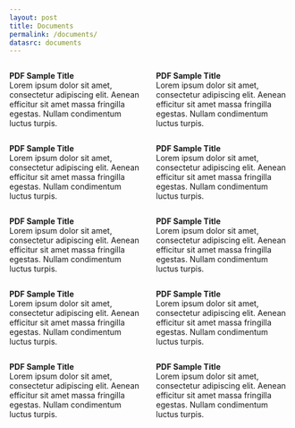 ```yaml
---
layout: post
title: Documents
permalink: /documents/
datasrc: documents
---
```

<div class="columns">
  <div class="column is-half">
      <div class="box">
      <article class="media">
        <div class="media-left">
          <a href="#">
          <span class="icon is-large">
            <i class="fa fa-file-pdf-o fa-5x"></i>
          </span>
          </a>
        </div>
        <div class="media-content">
          <div class="content">
            <p>
              <strong>PDF Sample Title</strong>
              <br>
              Lorem ipsum dolor sit amet, consectetur adipiscing elit. Aenean efficitur sit amet massa fringilla egestas. Nullam condimentum luctus turpis.
            </p>
          </div>
          <nav class="navbar">
            <div class="navbar-left">
              <a class="navbar-item">
                <span class="icon is-small"><i class="fa fa-download"></i></span>
              </a>
            </div>
          </nav>
        </div>
      </article>
    </div>
  </div>
  <div class="column is-half">
  <div class="box">
  <article class="media">
    <div class="media-left">
      <a href="#">
      <span class="icon is-large">
        <i class="fa fa-file-pdf-o fa-5x"></i>
      </span>
      </a>
    </div>
    <div class="media-content">
      <div class="content">
        <p>
          <strong>PDF Sample Title</strong>
          <br>
          Lorem ipsum dolor sit amet, consectetur adipiscing elit. Aenean efficitur sit amet massa fringilla egestas. Nullam condimentum luctus turpis.
        </p>
      </div>
      <nav class="navbar">
        <div class="navbar-left">
          <a class="navbar-item">
            <span class="icon is-small"><i class="fa fa-download"></i></span>
          </a>
        </div>
      </nav>
    </div>
  </article>
</div>
  </div>
</div>
<div class="columns">
  <div class="column is-half">
      <div class="box">
      <article class="media">
        <div class="media-left">
          <a href="#">
          <span class="icon is-large">
            <i class="fa fa-file-pdf-o fa-5x"></i>
          </span>
          </a>
        </div>
        <div class="media-content">
          <div class="content">
            <p>
              <strong>PDF Sample Title</strong>
              <br>
              Lorem ipsum dolor sit amet, consectetur adipiscing elit. Aenean efficitur sit amet massa fringilla egestas. Nullam condimentum luctus turpis.
            </p>
          </div>
          <nav class="navbar">
            <div class="navbar-left">
              <a class="navbar-item">
                <span class="icon is-small"><i class="fa fa-download"></i></span>
              </a>
            </div>
          </nav>
        </div>
      </article>
    </div>
  </div>
  <div class="column is-half">
  <div class="box">
  <article class="media">
    <div class="media-left">
      <a href="#">
      <span class="icon is-large">
        <i class="fa fa-file-pdf-o fa-5x"></i>
      </span>
      </a>
    </div>
    <div class="media-content">
      <div class="content">
        <p>
          <strong>PDF Sample Title</strong>
          <br>
          Lorem ipsum dolor sit amet, consectetur adipiscing elit. Aenean efficitur sit amet massa fringilla egestas. Nullam condimentum luctus turpis.
        </p>
      </div>
      <nav class="navbar">
        <div class="navbar-left">
          <a class="navbar-item">
            <span class="icon is-small"><i class="fa fa-download"></i></span>
          </a>
        </div>
      </nav>
    </div>
  </article>
</div>
  </div>
</div>
<div class="columns">
  <div class="column is-half">
      <div class="box">
      <article class="media">
        <div class="media-left">
          <a href="#">
          <span class="icon is-large">
            <i class="fa fa-file-pdf-o fa-5x"></i>
          </span>
          </a>
        </div>
        <div class="media-content">
          <div class="content">
            <p>
              <strong>PDF Sample Title</strong>
              <br>
              Lorem ipsum dolor sit amet, consectetur adipiscing elit. Aenean efficitur sit amet massa fringilla egestas. Nullam condimentum luctus turpis.
            </p>
          </div>
          <nav class="navbar">
            <div class="navbar-left">
              <a class="navbar-item">
                <span class="icon is-small"><i class="fa fa-download"></i></span>
              </a>
            </div>
          </nav>
        </div>
      </article>
    </div>
  </div>
  <div class="column is-half">
  <div class="box">
  <article class="media">
    <div class="media-left">
      <a href="#">
      <span class="icon is-large">
        <i class="fa fa-file-pdf-o fa-5x"></i>
      </span>
      </a>
    </div>
    <div class="media-content">
      <div class="content">
        <p>
          <strong>PDF Sample Title</strong>
          <br>
          Lorem ipsum dolor sit amet, consectetur adipiscing elit. Aenean efficitur sit amet massa fringilla egestas. Nullam condimentum luctus turpis.
        </p>
      </div>
      <nav class="navbar">
        <div class="navbar-left">
          <a class="navbar-item">
            <span class="icon is-small"><i class="fa fa-download"></i></span>
          </a>
        </div>
      </nav>
    </div>
  </article>
</div>
  </div>
</div>
<div class="columns">
  <div class="column is-half">
      <div class="box">
      <article class="media">
        <div class="media-left">
          <a href="#">
          <span class="icon is-large">
            <i class="fa fa-file-pdf-o fa-5x"></i>
          </span>
          </a>
        </div>
        <div class="media-content">
          <div class="content">
            <p>
              <strong>PDF Sample Title</strong>
              <br>
              Lorem ipsum dolor sit amet, consectetur adipiscing elit. Aenean efficitur sit amet massa fringilla egestas. Nullam condimentum luctus turpis.
            </p>
          </div>
          <nav class="navbar">
            <div class="navbar-left">
              <a class="navbar-item">
                <span class="icon is-small"><i class="fa fa-download"></i></span>
              </a>
            </div>
          </nav>
        </div>
      </article>
    </div>
  </div>
  <div class="column is-half">
  <div class="box">
  <article class="media">
    <div class="media-left">
      <a href="#">
      <span class="icon is-large">
        <i class="fa fa-file-pdf-o fa-5x"></i>
      </span>
      </a>
    </div>
    <div class="media-content">
      <div class="content">
        <p>
          <strong>PDF Sample Title</strong>
          <br>
          Lorem ipsum dolor sit amet, consectetur adipiscing elit. Aenean efficitur sit amet massa fringilla egestas. Nullam condimentum luctus turpis.
        </p>
      </div>
      <nav class="navbar">
        <div class="navbar-left">
          <a class="navbar-item">
            <span class="icon is-small"><i class="fa fa-download"></i></span>
          </a>
        </div>
      </nav>
    </div>
  </article>
</div>
  </div>
</div>
<div class="columns">
  <div class="column is-half">
      <div class="box">
      <article class="media">
        <div class="media-left">
          <a href="#">
          <span class="icon is-large">
            <i class="fa fa-file-pdf-o fa-5x"></i>
          </span>
          </a>
        </div>
        <div class="media-content">
          <div class="content">
            <p>
              <strong>PDF Sample Title</strong>
              <br>
              Lorem ipsum dolor sit amet, consectetur adipiscing elit. Aenean efficitur sit amet massa fringilla egestas. Nullam condimentum luctus turpis.
            </p>
          </div>
          <nav class="navbar">
            <div class="navbar-left">
              <a class="navbar-item">
                <span class="icon is-small"><i class="fa fa-download"></i></span>
              </a>
            </div>
          </nav>
        </div>
      </article>
    </div>
  </div>
  <div class="column is-half">
  <div class="box">
  <article class="media">
    <div class="media-left">
      <a href="#">
      <span class="icon is-large">
        <i class="fa fa-file-pdf-o fa-5x"></i>
      </span>
      </a>
    </div>
    <div class="media-content">
      <div class="content">
        <p>
          <strong>PDF Sample Title</strong>
          <br>
          Lorem ipsum dolor sit amet, consectetur adipiscing elit. Aenean efficitur sit amet massa fringilla egestas. Nullam condimentum luctus turpis.
        </p>
      </div>
      <nav class="navbar">
        <div class="navbar-left">
          <a class="navbar-item">
            <span class="icon is-small"><i class="fa fa-download"></i></span>
          </a>
        </div>
      </nav>
    </div>
  </article>
</div>
  </div>
</div>
